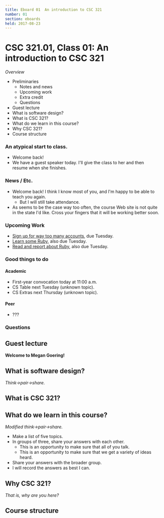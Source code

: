 ```yaml
---
title: Eboard 01  An introduction to CSC 321
number: 01
section: eboards
held: 2017-08-23
---
```

CSC 321.01, Class 01:  An introduction to CSC 321
=================================================

_Overview_

* Preliminaries
    * Notes and news
    * Upcoming work
    * Extra credit
    * Questions
* Guest lecture
* What is software design?
* What is CSC 321?
* What do we learn in this course?
* Why CSC 321?
* Course structure

### An atypical start to class.

* Welcome back!
* We have a guest speaker today.  I'll give the class to her and then
  resume when she finishes.

### News / Etc.

* Welcome back!  I think I know most of you, and I'm happy to be able to
  teach you again.
    * But I will still take attendance.
* As seems to be the case way too often, the course Web site is not quite
  in the state I'd like.  Cross your fingers that it will be working 
  better soon.

### Upcoming Work

* [Sign up for way too many accounts](../assignments/accounts), due Tuesday.
* [Learn some Ruby](../assignments/getting-started-with-ruby), also due
  Tuesday.
* [Read and report about Ruby](../readings/ruby1), also due Tuesday.

### Good things to do

#### Academic

* First-year convocation today at 11:00 a.m.
* CS Table next Tuesday (unknown topic).
* CS Extras next Thursday (unknown topic).

#### Peer

* ???

### Questions

Guest lecture
-------------

**Welcome to Megan Goering!**

What is software design?
------------------------

*Think->pair->share.*

What is CSC 321?
----------------

What do we learn in this course?
--------------------------------

*Modified think->pair->share.*

* Make a list of five topics.
* In groups of three, share your answers with each other.
    * This is an opportunity to make sure that all of you talk.
    * This is an opportunity to make sure that we get a variety of
      ideas heard.
* Share your answers with the broader group.
* I will record the answers as best I can.

Why CSC 321?
------------

*That is, why are you here?*

Course structure
----------------

